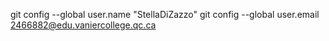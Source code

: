git config --global user.name "StellaDiZazzo"
git config --global user.email 2466882@edu.vaniercollege.qc.ca
#